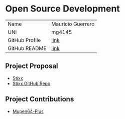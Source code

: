 # Open Source Development

|  |  |
|:--|:--|
|Name|Mauricio Guerrero|
|UNI| mg4145|
| GitHub Profile | [link](https://github.com/Mg4145) |
| GitHub README | [link](https://github.com/mg4145/mg4145/blob/main/README.md) |

## Project Proposal

- [Stixx](../projects/python/stixx.md)
- [Stixx GitHub Repo](https://github.com/Mg4145/stixx)

## Project Contributions

- [Mupen64-Plus](../projects/python/mupen64plus.md)
